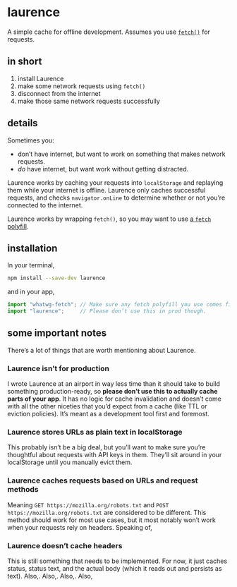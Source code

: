 # laurence
A simple cache for offline development. Assumes you use [`fetch()`][fetch] for requests.

## in short

1. install Laurence
2. make some network requests using `fetch()`
3. disconnect from the internet
4. make those same network requests successfully

## details
Sometimes you:
  * don’t have internet, but want to work on something that makes network requests.
  * _do_ have internet, but want work without getting distracted.

Laurence works by caching your requests into ``localStorage`` and replaying them while
your internet is offline. Laurence only caches successful requests, and checks
`navigator.onLine` to determine whether or not you’re connected to the internet.

Laurence works by wrapping `fetch()`, so you may want to use [a `fetch` polyfill][whatwg-fetch].

## installation
In your terminal,
```sh
npm install --save-dev laurence
```

and in your app,
```js
import "whatwg-fetch"; // Make sure any fetch polyfill you use comes first
import "laurence";     // Please don’t use this in prod though.
```

## some important notes

There’s a lot of things that are worth mentioning about Laurence.

### Laurence isn’t for production
I wrote Laurence at an airport in way less time than it should take to build something
production-ready, so **please don’t use this to actually cache parts of your app**. It
has no logic for cache invalidation and doesn’t come with all the other niceties 
that you’d expect from a cache (like TTL or eviction policies). It’s meant as a
development tool first and foremost.

### Laurence stores URLs as plain text in localStorage
This probably isn’t be a big deal, but you’ll want to make sure you’re thoughtful
about requests with API keys in them. They’ll sit around in your localStorage until
you manually evict them.

### Laurence caches requests based on URLs and request methods
Meaning `GET https://mozilla.org/robots.txt` and `POST https://mozilla.org/robots.txt`
are considered to be different. This method should work for most use cases, but it most
notably won’t work when your requests rely on headers. Speaking of, 

### Laurence doesn’t cache headers
This is still something that needs to be implemented. For now, it just caches status,
status text, and the actual body (which it reads out and persists as text). Also,. Also,. Also,. Also,



[fetch]:https://developer.mozilla.org/en-US/docs/Web/API/WindowOrWorkerGlobalScope/fetch
[whatwg-fetch]:https://github.github.io/fetch/
